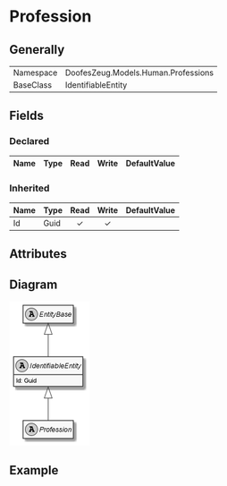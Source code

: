 ﻿# Profession

## Generally

|||
|:-|:-|
|Namespace|DoofesZeug.Models.Human.Professions|
|BaseClass|IdentifiableEntity|

## Fields

### Declared

|Name|Type|Read|Write|DefaultValue|
|:---|:---|:--:|:---:|:-----------|

### Inherited

|Name|Type|Read|Write|DefaultValue|
|:---|:---|:--:|:---:|:-----------|
|Id|Guid|&#x2713;|&#x2713;||

## Attributes

## Diagram

![Profession.png](./Profession.png "Profession")

## Example


